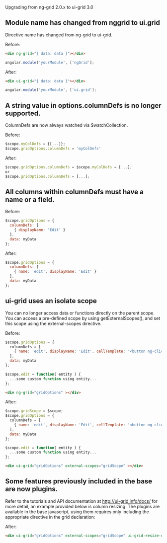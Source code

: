Upgrading from ng-grid 2.0.x to ui-grid 3.0

## Module name has changed from nggrid to ui.grid

Directive name has changed from ng-grid to ui-grid. 

Before:
```html
<div ng-grid="{ data: data }"></div>
```
```javascript
angular.module('yourModule', ['ngGrid'];
```

After:
```html
<div ui-grid="{ data: data }"></div>
```
```javascript
angular.module('yourModule', ['ui.grid'];
```

## A string value in options.columnDefs is no longer supported.  

ColumnDefs are now always watched via $watchCollection. 

Before:
```javascript
$scope.myColDefs = {[...]};
$scope.gridOptions.columnDefs = 'myColDefs'
```

After:
```javascript
$scope.gridOptions.columnDefs = $scope.myColDefs = [...];
or 
$scope.gridOptions.columnDefs = [...];
```

## All columns within columnDefs must have a name or a field.

Before:
```javascript
$scope.gridOptions = {
  columnDefs: [
    { displayName: 'Edit' }
  ],
  data: myData
};
```

After:
```javascript
$scope.gridOptions = {
  columnDefs: [
    { name: 'edit', displayName: 'Edit' }
  ],
  data: myData
};
```

## ui-grid uses an isolate scope
You can no longer access data or functions directly on the parent scope.  You can access a pre-defined scope by using getExternalScopes(), and set this scope using the external-scopes directive.

Before:
```javascript
$scope.gridOptions = {
  columnDefs = [
    { name: 'edit', displayName: 'Edit', cellTemplate: '<button ng-click="edit(row.entity)" >Edit</button>' }
  ],
  data: myData
};

$scope.edit = function( entity ) {
  ...some custom function using entity...
};
```

```html
<div ng-grid="gridOptions" ></div>
```

After:
```javascript
$scope.gridScope = $scope;
$scope.gridOptions = {
  columnDefs = [
    { name: 'edit', displayName: 'Edit', cellTemplate: '<button ng-click="getExternalScopes().edit(row.entity)" >Edit</button>' }
  ],
  data: myData
};

$scope.edit = function( entity ) {
  ...some custom function using entity...
};
```

```html
<div ui-grid="gridOptions" external-scopes="gridScope" ></div>
```

## Some features previously included in the base are now plugins.

Refer to the tutorials and API documentation at http://ui-grid.info/docs/ for more detail, an example provided below is column resizing.  The plugins are available in the base javascript, using them requires only including the appropriate directive in the grid declaration:

After:
```html
<div ui-grid="gridOptions" external-scopes="gridScope" ui-grid-resize-columns ></div>
```
